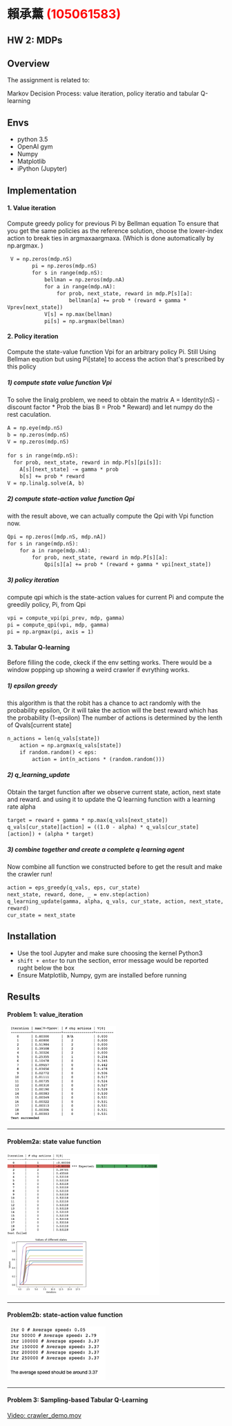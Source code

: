 # 賴承薰 <span style="color:red">(105061583)</span>

## HW 2: MDPs

## Overview
The assignment is related to:

Markov Decision Process: value iteration, policy iteratio and tabular Q-learning

## Envs
* python 3.5
* OpenAI gym
* Numpy
* Matplotlib
* iPython (Jupyter)

## Implementation

#### 1. Value iteration

Compute greedy policy for previous Pi by Bellman equation
To ensure that you get the same policies as the reference solution, choose the lower-index action to break ties in  argmaxaarg⁡maxa. (Which is done automatically by np.argmax. )

```
 V = np.zeros(mdp.nS)
        pi = np.zeros(mdp.nS)
        for s in range(mdp.nS):
            bellman = np.zeros(mdp.nA)
            for a in range(mdp.nA):
                for prob, next_state, reward in mdp.P[s][a]:
                    bellman[a] += prob * (reward + gamma * Vprev[next_state])
            V[s] = np.max(bellman)
            pi[s] = np.argmax(bellman)
```

#### 2. Policy iteration

Compute the state-value function  Vpi for an arbitrary policy Pi.
Still Using Bellman eqution but using Pi[state] to access the action that's prescribed by this policy

##### 1) compute state value function Vpi

To solve the linalg problem, we need to obtain
the matrix A = Identity(nS) -  discount factor * Prob
the bias B = Prob * Reward)
and let numpy do the rest caculation.

```
A = np.eye(mdp.nS)
b = np.zeros(mdp.nS)
V = np.zeros(mdp.nS)

for s in range(mdp.nS):
  for prob, next_state, reward in mdp.P[s][pi[s]]:
    A[s][next_state] -= gamma * prob
    b[s] += prob * reward
V = np.linalg.solve(A, b)
```

##### 2) compute state-action value function Qpi

with the result above, we can actually compute the Qpi with Vpi function now.

```
Qpi = np.zeros([mdp.nS, mdp.nA])
for s in range(mdp.nS):
    for a in range(mdp.nA):
        for prob, next_state, reward in mdp.P[s][a]:
            Qpi[s][a] += prob * (reward + gamma * vpi[next_state])
```
##### 3) policy iteration

compute qpi which is the state-action values for current Pi and compute the greedily policy, Pi, from Qpi

```
vpi = compute_vpi(pi_prev, mdp, gamma)
pi = compute_qpi(vpi, mdp, gamma)
pi = np.argmax(pi, axis = 1)
```

#### 3. Tabular Q-learning

Before filling the code, ckeck if the env setting works.
There would be a window popping up showing a weird crawler if evrything works.


##### 1) epsilon greedy

this algorithm is that the robit has a chance to act randomly with the probability epsilon, Or it will take the action will the best reward  which has the probability (1-epsilon)
The number of actions is determined by the lenth of Qvals[current state]
```
n_actions = len(q_vals[state])
    action = np.argmax(q_vals[state])
    if random.random() < eps:
        action = int(n_actions * (random.random()))
```

##### 2) q_learning_update

Obtain the target function after we observe current state, action, next state and reward.
and using it to update the Q learning function with a learning rate alpha

```
target = reward + gamma * np.max(q_vals[next_state])
q_vals[cur_state][action] = ((1.0 - alpha) * q_vals[cur_state][action]) + (alpha * target)
```

##### 3) combine together and create a complete q learning agent

Now combine all function we constructed before to get the result and make the crawler run!

```
action = eps_greedy(q_vals, eps, cur_state)
next_state, reward, done, _ = env.step(action)
q_learning_update(gamma, alpha, q_vals, cur_state, action, next_state, reward)
cur_state = next_state
```

## Installation
* Use the tool Jupyter and make sure choosing the kernel Python3
* `shift + enter` to run the section, error message would be reported rught below the box
* Ensure Matplotlib, Numpy, gym are installed before running


## Results

#### Problem 1: value_iteration

<img src="螢幕快照 2017-10-17 下午6.55.12.png" width="50%"/>

------------------------------------------------------------------------------------------------

#### Problem2a: state value function

<img src="螢幕快照 2017-10-17 下午6.54.51.png" width="70%"/>

------------------------------------------------------------------------------------------------

#### Problem2b: state-action value function

<img src="螢幕快照 2017-10-17 下午6.54.25.png" width="45%"/>

------------------------------------------------------------------------------------------------

#### Problem 3: Sampling-based Tabular Q-Learning


[Video: crawler_demo.mov](https://youtu.be/8I7e2yThyw8)
